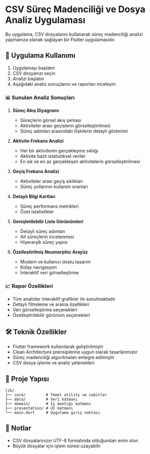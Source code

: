 # CSV Süreç Madenciliği ve Dosya Analiz Uygulaması

Bu uygulama, CSV dosyalarını kullanarak süreç madenciliği analizi yapmanıza olanak sağlayan bir Flutter uygulamasıdır.


## 📱 Uygulama Kullanımı

1. Uygulamayı başlatın
2. CSV dosyanızı seçin
4. Analizi başlatın
5. Aşağıdaki analiz sonuçlarını ve raporları inceleyin:

### 📊 Sunulan Analiz Sonuçları

1. **Süreç Akış Diyagramı**
   - Süreçlerin görsel akış şeması
   - Aktiviteler arası geçişlerin görselleştirilmesi
   - Süreç adımları arasındaki ilişkilerin detaylı gösterimi

2. **Aktivite Frekans Analizi**
   - Her bir aktivitenin gerçekleşme sıklığı
   - Aktivite bazlı istatistiksel veriler
   - En sık ve en az gerçekleşen aktivitelerin görselleştirilmesi

3. **Geçiş Frekans Analizi**
   - Aktiviteler arası geçiş sıklıkları
   - Süreç yollarının kullanım oranları

4. **Detaylı Bilgi Kartları**
   - Süreç performans metrikleri
   - Özet istatistikler

5. **Genişletilebilir Liste Görünümleri**
   - Detaylı süreç adımları
   - Alt süreçlerin incelenmesi
   - Hiyerarşik süreç yapısı

6. **Özelleştirilmiş Neumorphic Arayüz**
   - Modern ve kullanıcı dostu tasarım
   - Kolay navigasyon
   - İnteraktif veri görselleştirme

### 📈 Rapor Özellikleri
- Tüm analizler interaktif grafikler ile sunulmaktadır
- Detaylı filtreleme ve arama özellikleri
- Veri görselleştirme seçenekleri
- Özelleştirilebilir görünüm seçenekleri

## 🛠️ Teknik Özellikler

* Flutter framework kullanılarak geliştirilmiştir
* Clean Architecture prensiplerine uygun olarak tasarlanmıştır
* Süreç madenciliği algoritmaları entegre edilmiştir
* CSV dosya işleme ve analiz yetenekleri

## 📁 Proje Yapısı

```
lib/
├── core/         # Temel utility ve sabitler
├── data/         # Veri katmanı
├── domain/       # İş mantığı katmanı
├── presentation/ # UI katmanı
└── main.dart     # Uygulama giriş noktası
```

## 📝 Notlar

* CSV dosyalarınızın UTF-8 formatında olduğundan emin olun
* Büyük dosyalar için işlem süresi uzayabilir
